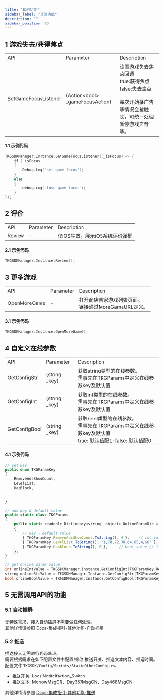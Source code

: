 ```yaml
---
title: "其他功能"
sidebar_label: "其他功能"
description: ""
sidebar_position: 98
---
```


## 1 游戏失去/获得焦点

<table>
  <tr>
    <td>API</td>
    <td>Parameter</td>
    <td>Description</td>
  </tr>
  <tr>
    <td>SetGameFocusListener</td>
    <td>(Action&lt;bool&gt; _gameFocusAction)</td>
    <td>设置游戏失去焦点回调<br />  
    true:获得焦点<br />  
    false:失去焦点<br /> <br />  
    每次开始播广告等情况会被触发，可统一处理暂停游戏声音等。
    </td>
  </tr>
</table> 

#### 1.1 示例代码
```c
TKGSDKManager.Instance.SetGameFocusListener((_isFocus) => {
    if (_isFocus)
    {
        Debug.Log("set game focus");
    }
    else
    {
        Debug.Log("lose game focus");
    }
});
```

## 2 评价

<table>
  <tr>
    <td>API</td>
    <td>Parameter</td>
    <td>Description</td>
  </tr>
  <tr>
    <td>Review</td>
    <td>-</td>
    <td>仅iOS生效。展示iOS系统评价弹框
    </td>
  </tr>
</table> 

#### 2.1 示例代码
```c
TKGSDKManager.Instance.Review();
```
## 3 更多游戏

<table>
  <tr>
    <td>API</td>
    <td>Parameter</td>
    <td>Description</td>
  </tr>
  <tr>
    <td>OpenMoreGame</td>
    <td>-</td>
    <td>打开商店自家游戏列表页面。 <br />
    链接通过MoreGameURL定义。
    </td>
  </tr>
</table> 

#### 3.1 示例代码
```c
TKGSDKManager.Instance.OpenMoreGame();
```

## 4 自定义在线参数

<table>
  <tr>
    <td>API</td>
    <td>Parameter</td>
    <td>Description</td>
  </tr>
  <tr>
    <td>GetConfigStr</td>
    <td>(string _key)</td>
    <td>获取string类型的在线参数。 <br />
    需事先在TKGParams中定义在线参数key及默认值
    </td>
  </tr>
  <tr>
    <td>GetConfigInt</td>
    <td>(string _key)</td>
    <td>获取int类型的在线参数。 <br />
    需事先在TKGParams中定义在线参数key及默认值
    </td>
  </tr>
  <tr>
    <td>GetConfigBool</td>
    <td>(string _key)</td>
    <td>获取bool类型的在线参数。 <br />
    需事先在TKGParams中定义在线参数key及默认值<br />
    true: 默认值配1; false: 默认值配0
    </td>
  </tr>
</table> 

#### 4.1 示例代码
```jsx title="Asset/TKGSDK/Config/Scripts/TKGParams.cs"
// set key
public enum TKGParamKey
{
    RemoveAdsShowCount,
    LevelList,
    HasBlock,
    .
    .
}

// add key & default value
public static class TKGParams
{
    public static readonly Dictionary<string, object> OnlineParamDic = new Dictionary<string, object>()
    {
        // key - default value
        { TKGParamKey.RemoveAdsShowCount.ToString(), 4 },    // int value    // 
        { TKGParamKey.LevelList.ToString(), "1,78,72,70,64,65,4,66" }, // string value
        { TKGParamKey.HasBlock.ToString(), 0 },     // bool value // 1:true 0:false
    };
}

```
```c
// get online param value
int onlineIntValue = TKGSDKManager.Instance.GetConfigInt(TKGParamKey.RemoveAdsShowCount);
string onlineStrValue = TKGSDKManager.Instance.GetConfigStr(TKGParamKey.LevelList);
bool onlineBoolValue = TKGSDKManager.Instance.GetConfigBool(TKGParamKey.HasBlock);
```


## 5 无需调用API的功能

### 5.1 自动插屏
无特殊需求，接入自动插屏不需要做任何处理。     
其他详情请参照 [Docs-集成指引-其他功能-自动插屏](./tkg-integration/sdk-other-func.md#自动插屏)

### 5.2 推送
推送接入无需进行代码处理。<br />
需要根据需求在如下配置文件中配置/修改 推送开关、推送文本内容、推送时间。 <br />
配置文件 ```TKGSDK/Config/Scripts/StaticOtherConfig.cs。```
- 推送开关: LocalNotitcifaction_Switch
- 推送文本: MorrowMsgCN、Day357MsgCN、Day468MsgCN

其他详情请参照 [Docs-集成指引-其他功能-推送](./tkg-integration/sdk-other-func.md#推送)

